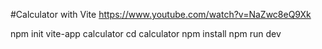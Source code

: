#Calculator with Vite
https://www.youtube.com/watch?v=NaZwc8eQ9Xk


npm init vite-app calculator
cd calculator
npm install
npm run dev